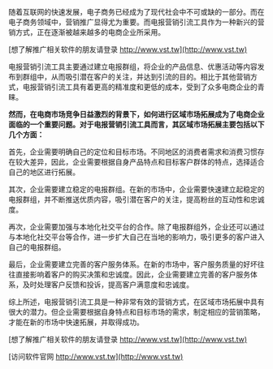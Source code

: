 随着互联网的快速发展，电子商务已经成为了现代社会中不可或缺的一部分。而在电子商务领域中，营销推广显得尤为重要。而电报营销引流工具作为一种新兴的营销方式，正在逐渐被越来越多的电商企业所采用。

[想了解推广相关软件的朋友请登录 http://www.vst.tw](http://www.vst.tw)

电报营销引流工具主要通过建立电报群组，将企业的产品信息、优惠活动等内容发布到群组中，从而吸引潜在客户的关注，并达到引流的目的。相比于其他营销方式，电报营销引流工具有着更高的精准度和更低的成本，受到了众多电商企业的青睐。

**然而，在电商市场竞争日益激烈的背景下，如何进行区域市场拓展成为了电商企业面临的一个重要问题。对于电报营销引流工具而言，其区域市场拓展主要包括以下几个方面：**

首先，企业需要明确自己的定位和目标市场。不同地区的消费者需求和消费习惯存在较大差异，因此，企业需要根据自身产品特点和目标客户群体的特点，选择适合自己的地区进行拓展。

其次，企业需要建立稳定的电报群组。在新的市场中，企业需要快速建立起稳定的电报群组，并不断推送优质内容，吸引潜在客户的关注，提高粉丝的互动性和忠诚度。

再次，企业需要加强与本地化社交平台的合作。除了电报群组外，企业还可以通过与本地化社交平台等合作，进一步扩大自己在当地的影响力，吸引更多的客户进入自己的电报群组。

最后，企业需要建立完善的客户服务体系。在新的市场中，客户服务质量的好坏往往直接影响着客户的购买决策和忠诚度。因此，企业需要建立完善的客户服务体系，及时处理客户反馈和投诉，提高客户满意度和忠诚度。

综上所述，电报营销引流工具是一种非常有效的营销方式，在区域市场拓展中具有很大的潜力。但企业需要根据自身特点和目标市场的需求，制定相应的营销策略，才能在新的市场中快速拓展，并取得成功。

[想了解推广相关软件的朋友请登录 http://www.vst.tw](http://www.vst.tw)


[访问软件官网 http://www.vst.tw](http://www.vst.tw)
